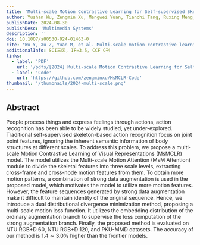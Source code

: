 ```yaml
---
title: 'Multi-scale Motion Contrastive Learning for Self-supervised Skeleton-based Action Recognition'
author: Yushan Wu, Zengmin Xu, Mengwei Yuan, Tianchi Tang, Ruxing Meng, Zhongyuan Wang
publishDate: 2024-08-30
publishDesc: 'Multimedia Systems'
description: ''
doi: 10.1007/s00530-024-01463-0
cite: 'Wu Y, Xu Z, Yuan M, et al. Multi-scale motion contrastive learning for self-supervised skeleton-based action recognition[J]. Multimedia Systems, 2024, 30(5): 1-14.'
additionalInfo: SCI三区, IF=3.5, CCF C刊
links:
  - label: 'PDF'
    url: '/pdfs/[2024] Multi-scale Motion Contrastive Learning for Self-supervised Skeleton-based Action Recognition.pdf'
  - label: 'Code'
    url: 'https://github.com/zengminxu/MsMCLR-Code'
thumbnail: '/thumbnails/2024-multi-scale.png'
---
```


## Abstract

People process things and express feelings through actions, action recognition has been able to be widely studied, yet under-explored. Traditional self-supervised skeleton-based action recognition focus on joint point features, ignoring the inherent semantic information of body structures at different scales. To address this problem, we propose a multi-scale Motion Contrastive Learning of Visual Representations (MsMCLR) model. The model utilizes the Multi-scale Motion Attention (MsM Attention) module to divide the skeletal features into three scale levels, extracting cross-frame and cross-node motion features from them. To obtain more motion patterns, a combination of strong data augmentation is used in the proposed model, which motivates the model to utilize more motion features. However, the feature sequences generated by strong data augmentation make it difficult to maintain identity of the original sequence. Hence, we introduce a dual distributional divergence minimization method, proposing a multi-scale motion loss function. It utilizes the embedding distribution of the ordinary augmentation branch to supervise the loss computation of the strong augmentation branch. Finally, the proposed method is evaluated on NTU RGB+D 60, NTU RGB+D 120, and PKU-MMD datasets. The accuracy of our method is 1.4 ∼ 3.0% higher than the frontier models.
